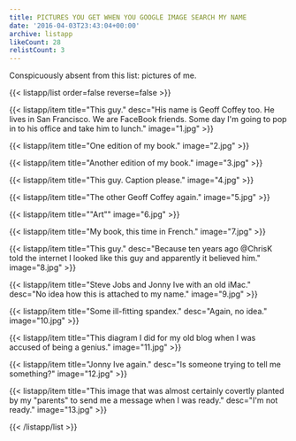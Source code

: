 ```yaml
---
title: PICTURES YOU GET WHEN YOU GOOGLE IMAGE SEARCH MY NAME
date: '2016-04-03T23:43:04+00:00'
archive: listapp
likeCount: 28
relistCount: 3
---
```


Conspicuously absent from this list: pictures of me.

<!--more-->

{{< listapp/list order=false reverse=false >}}

   {{< listapp/item title="This guy."
      desc="His name is Geoff Coffey too. He lives in San Francisco. We are FaceBook friends. Some day I'm going to pop in to his office and take him to lunch."
      image="1.jpg" >}}

   {{< listapp/item title="One edition of my book."
      image="2.jpg" >}}

   {{< listapp/item title="Another edition of my book."
      image="3.jpg" >}}

   {{< listapp/item title="This guy. Caption please."
      image="4.jpg" >}}

   {{< listapp/item title="The other Geoff Coffey again."
      image="5.jpg" >}}

   {{< listapp/item title="\"Art\""
      image="6.jpg" >}}

   {{< listapp/item title="My book, this time in French."
      image="7.jpg" >}}

   {{< listapp/item title="This guy."
      desc="Because ten years ago @ChrisK told the internet I looked like this guy and apparently it believed him."
      image="8.jpg" >}}

   {{< listapp/item title="Steve Jobs and Jonny Ive with an old iMac."
      desc="No idea how this is attached to my name."
      image="9.jpg" >}}

   {{< listapp/item title="Some ill-fitting spandex."
      desc="Again, no idea."
      image="10.jpg" >}}

   {{< listapp/item title="This diagram I did for my old blog when I was accused of being a genius."
      image="11.jpg" >}}

   {{< listapp/item title="Jonny Ive again."
      desc="Is someone trying to tell me something?"
      image="12.jpg" >}}

   {{< listapp/item title="This image that was almost certainly covertly planted by my \"parents\" to send me a message when I was ready."
      desc="I'm not ready."
      image="13.jpg" >}}

{{< /listapp/list >}}
